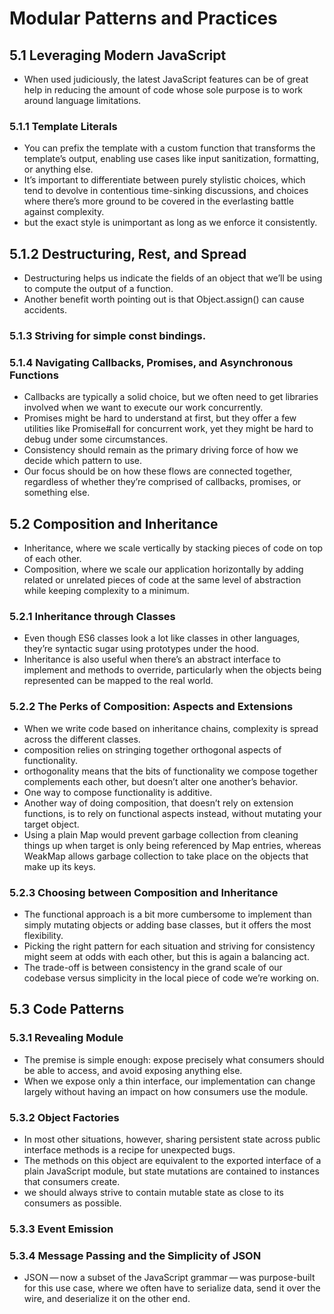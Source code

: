 
# Modular Patterns and Practices

## 5.1 Leveraging Modern JavaScript

- When used judiciously, the latest JavaScript features can be of great help in reducing the amount of code whose sole purpose is to work around language limitations.

### 5.1.1 Template Literals

- You can prefix the template with a custom function that transforms the template’s output, enabling use cases like input sanitization, formatting, or anything else.
- It’s important to differentiate between purely stylistic choices, which tend to devolve in contentious time-sinking discussions, and choices where there’s more ground to be covered in the everlasting battle against complexity.
- but the exact style is unimportant as long as we enforce it consistently.

## 5.1.2 Destructuring, Rest, and Spread

- Destructuring helps us indicate the fields of an object that we’ll be using to compute the output of a function.
- Another benefit worth pointing out is that Object.assign() can cause accidents.

### 5.1.3 Striving for simple const bindings.

### 5.1.4 Navigating Callbacks, Promises, and Asynchronous Functions

- Callbacks are typically a solid choice, but we often need to get libraries involved when we want to execute our work concurrently.
- Promises might be hard to understand at first, but they offer a few utilities like Promise#all for concurrent work, yet they might be hard to debug under some circumstances.
- Consistency should remain as the primary driving force of how we decide which pattern to use.
- Our focus should be on how these flows are connected together, regardless of whether they’re comprised of callbacks, promises, or something else.

## 5.2 Composition and Inheritance

- Inheritance, where we scale vertically by stacking pieces of code on top of each other.
- Composition, where we scale our application horizontally by adding related or unrelated pieces of code at the same level of abstraction while keeping complexity to a minimum.

### 5.2.1 Inheritance through Classes

- Even though ES6 classes look a lot like classes in other languages, they’re syntactic sugar using prototypes under the hood.
- Inheritance is also useful when there’s an abstract interface to implement and methods to override, particularly when the objects being represented can be mapped to the real world.

### 5.2.2 The Perks of Composition: Aspects and Extensions

- When we write code based on inheritance chains, complexity is spread across the different classes.
- composition relies on stringing together orthogonal aspects of functionality.
- orthogonality means that the bits of functionality we compose together complements each other, but doesn’t alter one another’s behavior.
- One way to compose functionality is additive.
- Another way of doing composition, that doesn’t rely on extension functions, is to rely on functional aspects instead, without mutating your target object.
- Using a plain Map would prevent garbage collection from cleaning things up when target is only being referenced by Map entries, whereas WeakMap allows garbage collection to take place on the objects that make up its keys.

### 5.2.3 Choosing between Composition and Inheritance

- The functional approach is a bit more cumbersome to implement than simply mutating objects or adding base classes, but it offers the most flexibility.
- Picking the right pattern for each situation and striving for consistency might seem at odds with each other, but this is again a balancing act.
- The trade-off is between consistency in the grand scale of our codebase versus simplicity in the local piece of code we’re working on.

## 5.3 Code Patterns

### 5.3.1 Revealing Module

- The premise is simple enough: expose precisely what consumers should be able to access, and avoid exposing anything else.
- When we expose only a thin interface, our implementation can change largely without having an impact on how consumers use the module.

### 5.3.2 Object Factories

- In most other situations, however, sharing persistent state across public interface methods is a recipe for unexpected bugs.
- The methods on this object are equivalent to the exported interface of a plain JavaScript module, but state mutations are contained to instances that consumers create.
- we should always strive to contain mutable state as close to its consumers as possible.

### 5.3.3 Event Emission

### 5.3.4 Message Passing and the Simplicity of JSON

- JSON — now a subset of the JavaScript grammar — was purpose-built for this use case, where we often have to serialize data, send it over the wire, and deserialize it on the other end.
